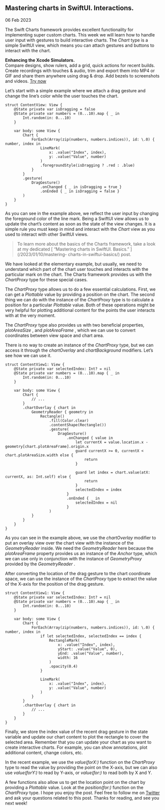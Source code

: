 ##  Mastering charts in SwiftUI. Interactions.

06 Feb 2023

The Swift Charts framework provides excellent functionality for implementing
super custom charts. This week we will learn how to handle user input with
gestures to build interactive charts. The _Chart_ type is a simple SwiftUI
view, which means you can attach gestures and buttons to interact with the
chart.

**Enhancing the Xcode Simulators.**  
Compare designs, show rulers, add a grid, quick actions for recent builds.
Create recordings with touches & audio, trim and export them into MP4 or GIF
and share them anywhere using drag & drop. Add bezels to screenshots and
videos. [ Try now ](https://gumroad.com/a/931293139/ftvbh)

Let’s start with a simple example where we attach a drag gesture and change
the line’s color while the user touches the chart.

    
    
    struct ContentView: View {
        @State private var isDragging = false
        @State private var numbers = (0...10).map { _ in
            Int.random(in: 0...10)
        }
        
        var body: some View {
            Chart {
                ForEach(Array(zip(numbers, numbers.indices)), id: \.0) { number, index in
                    LineMark(
                        x: .value("Index", index),
                        y: .value("Value", number)
                    )
                    .foregroundStyle(isDragging ? .red : .blue)
                }
            }
            .gesture(
                DragGesture()
                    .onChanged { _ in isDragging = true }
                    .onEnded { _ in isDragging = false }
            )
        }
    }
    

As you can see in the example above, we reflect the user input by changing the
foreground color of the line mark. Being a SwiftUI view allows us to update
the chart’s content as soon as the state of the view changes. It is a simple
rule you must keep in mind and interact with the _Chart_ view as you used to
interact with other SwiftUI views.

> To learn more about the basics of the Charts framework, take a look at my
> dedicated [ “Mastering charts in SwiftUI. Basics.” ](/2023/01/10/mastering-
> charts-in-swiftui-basics/) post.

We have looked at the elementary example, but usually, we need to understand
which part of the chart user touches and interacts with the particular mark on
the chart. The Charts framework provides us with the _ChartProxy_ type for
these special cases.

The _ChartProxy_ type allows us to do a few essential calculations. First, we
can get a _Plottable_ value by providing a position on the chart. The second
thing we can do with the instance of the _ChartProxy_ type is to calculate a
position for a particular _Plottable_ value. Both of these operations might be
very helpful for plotting additional content for the points the user interacts
with at the very moment.

The _ChartProxy_ type also provides us with two beneficial properties,
_plotAreaSize_ , and _plotAreaFrame_ , which we can use to convert coordinates
between view space and chart area.

There is no way to create an instance of the _ChartProxy_ type, but we can
access it through the _chartOverlay_ and _chartBackground_ modifiers. Let’s
see how we can use it.

    
    
    struct ContentView1: View {
        @State private var selectedIndex: Int? = nil
        @State private var numbers = (0...10).map { _ in
            Int.random(in: 0...10)
        }
        
        var body: some View {
            Chart {
                // ...
            }
            .chartOverlay { chart in
                GeometryReader { geometry in
                    Rectangle()
                        .fill(Color.clear)
                        .contentShape(Rectangle())
                        .gesture(
                            DragGesture()
                                .onChanged { value in
                                    let currentX = value.location.x - geometry[chart.plotAreaFrame].origin.x
                                    guard currentX >= 0, currentX < chart.plotAreaSize.width else {
                                        return
                                    }
                                    
                                    guard let index = chart.value(atX: currentX, as: Int.self) else {
                                        return
                                    }
                                    selectedIndex = index
                                }
                                .onEnded { _ in
                                    selectedIndex = nil
                                }
                        )
                }
            }
        }
    }
    

As you can see in the example above, we use the _chartOverlay_ modifier to put
an overlay view over the chart view with the instance of the _GeometryReader_
inside. We need the _GeometryReader_ here because the _plotAreaFrame_ property
provides us an instance of the _Anchor_ type, which we can use only in
conjunction with the instance of _GeometryProxy_ provided by the
_GeometryReader_ .

After converting the location of the drag gesture to the chart coordinate
space, we can use the instance of the _ChartProxy_ type to extract the value
of the X-axis for the position of the drag gesture.

    
    
    struct ContentView1: View {
        @State private var selectedIndex: Int? = nil
        @State private var numbers = (0...10).map { _ in
            Int.random(in: 0...10)
        }
        
        var body: some View {
            Chart {
                ForEach(Array(zip(numbers, numbers.indices)), id: \.0) { number, index in
                    if let selectedIndex, selectedIndex == index {
                        RectangleMark(
                            x: .value("Index", index),
                            yStart: .value("Value", 0),
                            yEnd: .value("Value", number),
                            width: 16
                        )
                        .opacity(0.4)
                    }
    
                    LineMark(
                        x: .value("Index", index),
                        y: .value("Value", number)
                    )
                }
            }
            .chartOverlay { chart in
                // ...
            }
        }
    }
    

Finally, we store the index value of the recent drag gesture in the state
variable and update our chart content to plot the rectangle to cover the
selected area. Remember that you can update your chart as you want to create
interactive charts. For example, you can show annotations, plot additional
content, change colors, etc.

In the recent example, we use the _value(forX:)_ function on the _ChartProxy_
type to read the value by providing the point on the X-axis, but we can also
use _value(forY:)_ to read by Y-axis, or _value(for:)_ to read both by X and
Y.

A few functions also allow us to get the location point on the chart by
providing a _Plottable_ value. Look at the _position(for:)_ function on the
_ChartProxy_ type. I hope you enjoy the post. Feel free to follow me on [
Twitter ](https://twitter.com/mecid) and ask your questions related to this
post. Thanks for reading, and see you next week!

